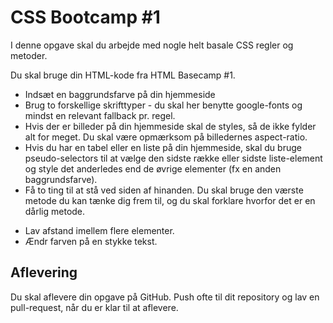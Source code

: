 # CSS Bootcamp #1

I denne opgave skal du arbejde med nogle helt basale CSS regler og metoder.

Du skal bruge din HTML-kode fra HTML Basecamp #1.

- Indsæt en baggrundsfarve på din hjemmeside
- Brug to forskellige skrifttyper - du skal her benytte google-fonts og mindst en relevant fallback pr. regel.
- Hvis der er billeder på din hjemmeside skal de styles, så de ikke fylder alt for meget. Du skal være opmærksom på billedernes aspect-ratio.
- Hvis du har en tabel eller en liste på din hjemmeside, skal du bruge pseudo-selectors til at vælge den sidste række eller sidste liste-element og style det anderledes end de øvrige elementer (fx en anden baggrundsfarve).
- Få to ting til at stå ved siden af hinanden. Du skal bruge den værste metode du kan tænke dig frem til, og du skal forklare hvorfor det er en dårlig metode.

<!-- Jeg ved ikke om det er den værste metode, men float er bestemt ikke godt, når man tænker på, at vi har flex og grid.
Jeg vil nok (næsten) altid benytte flex fremfor float.

Flex gør det nemmere at positionere child-elementer og er samtidigt meget responsivt. Man kan også omarrangere elementer med flex uden at skulle ændre i HTML. Der er generelt mange flere muligheder med flex. Float kan hurtigt skabe uforudsete problemer og få andre elementer til at rykke sig. -->

- Lav afstand imellem flere elementer.
- Ændr farven på en stykke tekst.

## Aflevering
Du skal aflevere din opgave på GitHub. Push ofte til dit repository og lav en pull-request, når du er klar til at aflevere.
